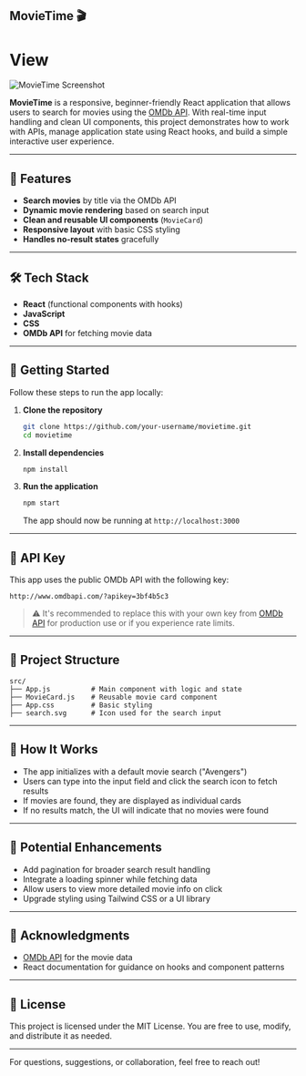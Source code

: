 ## MovieTime 🎬

# View
![MovieTime Screenshot](.assets/Screenshot.png)

**MovieTime** is a responsive, beginner-friendly React application that allows users to search for movies using the [OMDb API](https://www.omdbapi.com/). With real-time input handling and clean UI components, this project demonstrates how to work with APIs, manage application state using React hooks, and build a simple interactive user experience.

---

## 🚀 Features

- **Search movies** by title via the OMDb API
- **Dynamic movie rendering** based on search input
- **Clean and reusable UI components** (`MovieCard`)
- **Responsive layout** with basic CSS styling
- **Handles no-result states** gracefully

---

## 🛠️ Tech Stack

- **React** (functional components with hooks)
- **JavaScript**
- **CSS**
- **OMDb API** for fetching movie data

---

## 🧪 Getting Started

Follow these steps to run the app locally:

1. **Clone the repository**
   ```bash
   git clone https://github.com/your-username/movietime.git
   cd movietime
   ```

2. **Install dependencies**
   ```bash
   npm install
   ```

3. **Run the application**
   ```bash
   npm start
   ```

   The app should now be running at `http://localhost:3000`

---

## 🔐 API Key

This app uses the public OMDb API with the following key:
```
http://www.omdbapi.com/?apikey=3bf4b5c3
```
> ⚠️ It's recommended to replace this with your own key from [OMDb API](https://www.omdbapi.com/apikey.aspx) for production use or if you experience rate limits.

---

## 📁 Project Structure

```
src/
├── App.js          # Main component with logic and state
├── MovieCard.js    # Reusable movie card component
├── App.css         # Basic styling
├── search.svg      # Icon used for the search input
```

---

## 📌 How It Works

- The app initializes with a default movie search ("Avengers")
- Users can type into the input field and click the search icon to fetch results
- If movies are found, they are displayed as individual cards
- If no results match, the UI will indicate that no movies were found

---

## 🌟 Potential Enhancements

- Add pagination for broader search result handling
- Integrate a loading spinner while fetching data
- Allow users to view more detailed movie info on click
- Upgrade styling using Tailwind CSS or a UI library

---

## 🤝 Acknowledgments

- [OMDb API](https://www.omdbapi.com/) for the movie data
- React documentation for guidance on hooks and component patterns

---

## 📄 License

This project is licensed under the MIT License. You are free to use, modify, and distribute it as needed.

---

For questions, suggestions, or collaboration, feel free to reach out!

